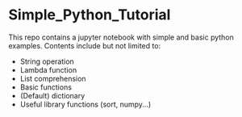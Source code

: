 # Simple_Python_Tutorial

This repo contains a jupyter notebook with simple and basic python examples. Contents include but not limited to:
* String operation
* Lambda function
* List comprehension
* Basic functions
* (Default) dictionary
* Useful library functions (sort, numpy...)
